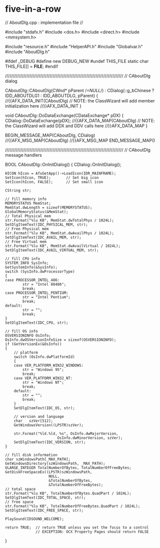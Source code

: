 # five-in-a-row
// AboutDlg.cpp : implementation file
//

#include "stdafx.h"
#include <dos.h>
#include <direct.h>
#include <mmsystem.h>

#include "resource.h"
#include "HelperAPI.h"
#include "Globalvar.h"
#include "AboutDlg.h"

#ifdef _DEBUG
#define new DEBUG_NEW
#undef THIS_FILE
static char THIS_FILE[] = __FILE__;
#endif

/////////////////////////////////////////////////////////////////////////////
// CAboutDlg dialog


CAboutDlg::CAboutDlg(CWnd* pParent /*=NULL*/)
	: CDialog(::g_bChinese ? IDD_ABOUTDLG1 : IDD_ABOUTDLG, pParent)
{
	//{{AFX_DATA_INIT(CAboutDlg)
		// NOTE: the ClassWizard will add member initialization here
	//}}AFX_DATA_INIT
}


void CAboutDlg::DoDataExchange(CDataExchange* pDX)
{
	CDialog::DoDataExchange(pDX);
	//{{AFX_DATA_MAP(CAboutDlg)
		// NOTE: the ClassWizard will add DDX and DDV calls here
	//}}AFX_DATA_MAP
}


BEGIN_MESSAGE_MAP(CAboutDlg, CDialog)
	//{{AFX_MSG_MAP(CAboutDlg)
	//}}AFX_MSG_MAP
END_MESSAGE_MAP()

/////////////////////////////////////////////////////////////////////////////
// CAboutDlg message handlers

BOOL CAboutDlg::OnInitDialog() 
{
	CDialog::OnInitDialog();
	
	HICON hIcon = AfxGetApp()->LoadIcon(IDR_MAINFRAME);
	SetIcon(hIcon, TRUE);		// Set big icon
	SetIcon(hIcon, FALSE);		// Set small icon

	CString str;

	// fill memory info
	MEMORYSTATUS MemStat;
	MemStat.dwLength = sizeof(MEMORYSTATUS);
	GlobalMemoryStatus(&MemStat);
	// Total Physical mem
	str.Format("%lu KB", MemStat.dwTotalPhys / 1024L);
	SetDlgItemText(IDC_PHYSICAL_MEM, str);
	// Free Physical mem
	str.Format("%lu KB", MemStat.dwAvailPhys / 1024L);
	SetDlgItemText(IDC_AVAIL_MEM, str);
	// Free Virtual mem
	str.Format("%lu KB", MemStat.dwAvailVirtual / 1024L);
	SetDlgItemText(IDC_AVAIL_VIRTUAL_MEM, str);

	// fill CPU info
	SYSTEM_INFO SysInfo;
	GetSystemInfo(&SysInfo);
	switch (SysInfo.dwProcessorType)
	{
	case PROCESSOR_INTEL_486:
			str = "Intel 80486";
			break;
	case PROCESSOR_INTEL_PENTIUM:
			str = "Intel Pentium";
			break;
	default:
			str = "";
			break;
	}
	SetDlgItemText(IDC_CPU, str);

	// fill OS info
	OSVERSIONINFO OsInfo;
	OsInfo.dwOSVersionInfoSize = sizeof(OSVERSIONINFO);
	if (GetVersionEx(&OsInfo))
	{
		// platform
		switch (OsInfo.dwPlatformId)
		{
		case VER_PLATFORM_WIN32_WINDOWS:
			str = "Windows 95";
			break;
		case VER_PLATFORM_WIN32_NT:
			str = "Windows NT";
			break;
		default:
			str = "";
			break;
		}
		SetDlgItemText(IDC_OS, str);

		// version and language
		char   szVer[512];
		GetWindowsVersion((LPSTR)szVer);

		str.Format("%ld.%ld, %s", OsInfo.dwMajorVersion, 
							OsInfo.dwMinorVersion, szVer);
		SetDlgItemText(IDC_VERSION, str);
	}

	// fill disk information
	char szWindowsPath[_MAX_PATH];
	GetWindowsDirectory(szWindowsPath, _MAX_PATH);
	ULARGE_INTEGER TotalNumberOfBytes, TotalNumberOfFreeBytes;
	GetDiskFreeSpaceEx((LPSTR)szWindowsPath,
						NULL,
						&TotalNumberOfBytes,
						&TotalNumberOfFreeBytes);
	// total space
	str.Format("%lu KB", TotalNumberOfBytes.QuadPart / 1024L);
	SetDlgItemText(IDC_TOTAL_SPACE, str);
	// free space
	str.Format("%lu KB", TotalNumberOfFreeBytes.QuadPart / 1024L);
	SetDlgItemText(IDC_FREE_SPACE, str);

 	PlaySound(IDSOUND_WELCOME);	                       
	
	return TRUE;  // return TRUE unless you set the focus to a control
	              // EXCEPTION: OCX Property Pages should return FALSE
}
